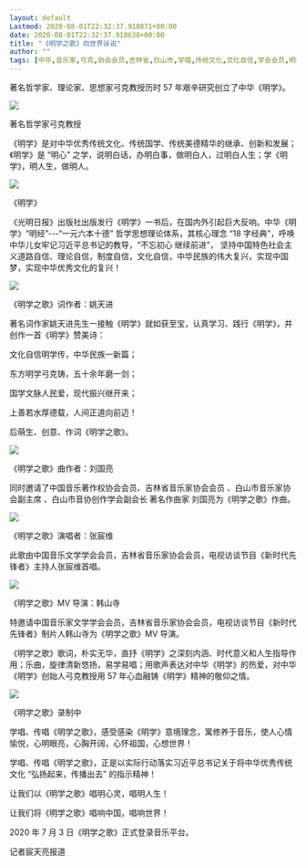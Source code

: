 ```yaml
---
layout: default
Lastmod: 2020-08-01T22:32:37.918871+00:00
date: 2020-08-01T22:32:37.918638+00:00
title: "《明学之歌》向世界诉说"
author: ""
tags: [中华,音乐家,弓克,协会会员,吉林省,白山市,学唱,传统文化,文化自信,学会会员,明学]
---
```


著名哲学家、理论家、思想家弓克教授历时 57 年艰辛研究创立了中华《明学》。

![](https://images.weserv.nl/?url=http%3A//upload-images.jianshu.io/upload_images/22833565-48a58ddce757341a.jpg)

著名哲学家弓克教授

《明学》是对中华优秀传统文化、传统国学、传统美德精华的继承、创新和发展；《明学》是 “明心” 之学，说明白话，办明白事，做明白人，过明白人生；学《明学》，明人生，做明人。  

![](https://images.weserv.nl/?url=http%3A//upload-images.jianshu.io/upload_images/22833565-dc4925a19f9c88aa.jpg)

《明学》

《光明日报》出版社出版发行《明学》一书后，在国内外引起巨大反响。中华《明学》“明经”---“一元六本十德” 哲学思想理论体系，其核心理念 “18 字经典”，呼唤中华儿女牢记习近平总书记的教导，“不忘初心 继续前进”， 坚持中国特色社会主义道路自信、理论自信，制度自信，文化自信，中华民族的伟大复兴，实现中国梦，实现中华优秀文化的复兴！  

![](https://images.weserv.nl/?url=http%3A//upload-images.jianshu.io/upload_images/22833565-b94287c848074829.jpeg)

《明学之歌》词作者：姚天进

著名词作家姚天进先生一接触《明学》就如获至宝，认真学习、践行《明学》，并创作一首《明学》赞美诗：  

文化自信明学传，中华民族一新篇；  

东方明学弓克铸，五十余年磨一剑；  

国学文脉人民爱，现代振兴继开来；  

上善若水厚德载，人间正道向前迈！  

后萌生、创意、作词《明学之歌》。

![](https://images.weserv.nl/?url=http%3A//upload-images.jianshu.io/upload_images/22833565-487bf278ed4d594a.jpeg)

《明学之歌》曲作者：刘国亮

同时邀请了中国音乐著作权协会会员、吉林省音乐家协会会员 、白山市音乐家协会副主席 、白山市音协创作学会副会长 著名作曲家 刘国亮为《明学之歌》作曲。

![](https://images.weserv.nl/?url=http%3A//upload-images.jianshu.io/upload_images/22833565-471f295032a4aba8.jpg)

《明学之歌》演唱者：张宸维

此歌由中国音乐文学学会会员，吉林省音乐家协会会员，电视访谈节目《新时代先锋者》主持人张宸维首唱。  

![](https://images.weserv.nl/?url=http%3A//upload-images.jianshu.io/upload_images/22833565-e66760e31d0dbb64.jpg)

《明学之歌》MV 导演：韩山寺

特邀请中国音乐家文学学会会员，吉林省音乐家协会会员，电视访谈节目《新时代先锋者》制片人韩山寺为《明学之歌》MV 导演。  

《明学之歌》歌词，朴实无华，直抒《明学》之深刻内涵、时代意义和人生指导作用；乐曲，旋律清新悠扬，易学易唱；用歌声表达对中华《明学》的热爱，对中华《明学》创始人弓克教授用 57 年心血融铸《明学》精神的敬仰之情。  

![](https://images.weserv.nl/?url=http%3A//upload-images.jianshu.io/upload_images/22833565-ac7eecdabe3c5c40.jpeg)

《明学之歌》录制中

学唱、传唱《明学之歌》，感受感染《明学》意境理念，寓修养于音乐，使人心情愉悦，心明眼亮，心胸开阔，心怀祖国，心想世界！  

学唱、传唱《明学之歌》，正是以实际行动落实习近平总书记关于将中华优秀传统文化 “弘扬起来，传播出去” 的指示精神！  

让我们以《明学之歌》唱明心灵，唱明人生！  

让我们将《明学之歌》唱响中国，唱响世界！  

2020 年 7 月 3 日《明学之歌》正式登录音乐平台。  

记者宸天亮报道


